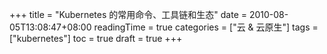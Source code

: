 +++
title = "Kubernetes 的常用命令、工具链和生态"
date = 2010-08-05T13:08:47+08:00
readingTime = true
categories = ["云 & 云原生"]
tags = ["kubernetes"]
toc = true
draft = true
+++

<!--more-->
